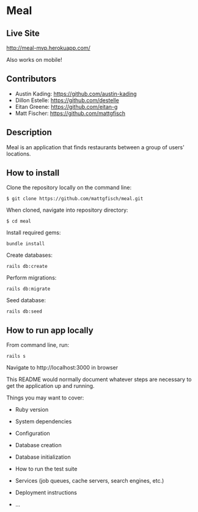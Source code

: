 # Meal

## Live Site
http://meal-mvp.herokuapp.com/

Also works on mobile!

## Contributors

* Austin Kading: https://github.com/austin-kading
* Dillon Estelle: https://github.com/destelle
* Eitan Greene: https://github.com/eitan-g
* Matt Fischer: https://github.com/mattgfisch

## Description

Meal is an application that finds restaurants between a group of users' locations.

## How to install

Clone the repository locally on the command line:
```
$ git clone https://github.com/mattgfisch/meal.git
```

When cloned, navigate into repository directory:
```
$ cd meal
```

Install required gems:
```
bundle install
```

Create databases:
```
rails db:create
```

Perform migrations:
```
rails db:migrate
```

Seed database:
```
rails db:seed
```

## How to run app locally

From command line, run:
```
rails s
```

Navigate to http://localhost:3000 in browser

















This README would normally document whatever steps are necessary to get the
application up and running.

Things you may want to cover:

* Ruby version

* System dependencies

* Configuration

* Database creation

* Database initialization

* How to run the test suite

* Services (job queues, cache servers, search engines, etc.)

* Deployment instructions

* ...
